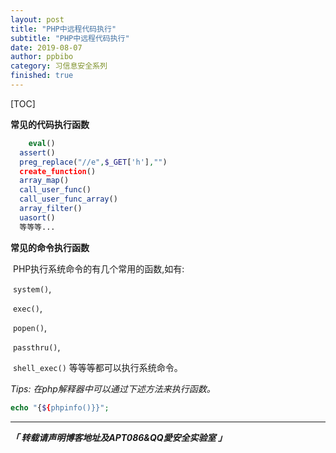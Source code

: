 ```yaml
---
layout: post
title: "PHP中远程代码执行"
subtitle: "PHP中远程代码执行"
date: 2019-08-07
author: ppbibo
category: 习信息安全系列
finished: true
---
```

[TOC]

**常见的代码执行函数**

```php
	eval()
  assert()
  preg_replace("//e",$_GET['h'],"")
  create_function()
  array_map()
  call_user_func()
  call_user_func_array()
  array_filter()
  uasort()
  等等等...

```

**常见的命令执行函数**

​    PHP执行系统命令的有几个常用的函数,如有:

​    ```system()```,

​    ```exec()```,

​    `popen()`,

​    `passthru()`,

​    `shell_exec()` 等等等都可以执行系统命令。





*Tips: 在php解释器中可以通过下述方法来执行函数。* 

```php
echo "{${phpinfo()}}";
```

------

***「 转载请声明博客地址及APT086&QQ愛安全实验室 」***

